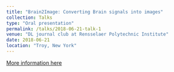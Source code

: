 ```yaml
---
title: "Brain2Image: Converting Brain signals into images"
collection: Talks
type: "Oral presentation"
permalink: /talks/2018-06-21-talk-1
venue: "DL journal club at Rensselaer Polytechnic Institute"
date: 2018-06-21
location: "Troy, New York"
---
```

[More information here](https://github.com/hmshan/DL_JournalClub/blob/master/slides/2018-06-21_Yuanyuan_EEG_GAN_VAE.pdf)

